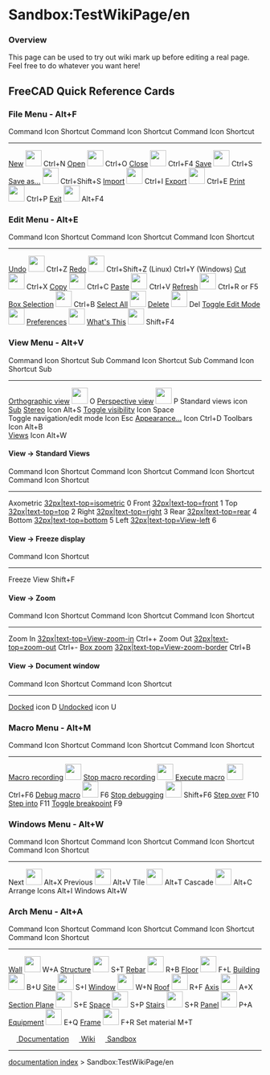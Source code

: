 # Sandbox:TestWikiPage/en
### Overview

This page can be used to try out wiki mark up before editing a real page. Feel free to do whatever you want here!

## **FreeCAD Quick Reference Cards** 

### File Menu - Alt+F 

  Command                           Icon                                               Shortcut      Command                                Icon                                               Shortcut          Command                                     Icon                                                                     Shortcut
  --------------------------------- -------------------------------------------------- ---------- -- -------------------------------------- -------------------------------------------------- -------------- -- ------------------------------------------- ------------------------------------------------------------------------ ----------
  [New](Std_New.md)         <img alt="" src=images/Std_New.svg  style="width:32px;">         Ctrl+N        [Open](Std_Open.md)            <img alt="" src=images/Std_Open.svg  style="width:32px;">       Ctrl+O            [Close](Std_CloseActiveWindow.md)   <img alt="" src=images/Std_CloseActiveWindow.svg  style="width:32px;">   Ctrl+F4
  [Save](Std_Save.md)       <img alt="" src=images/Std_Save.svg  style="width:32px;">       Ctrl+S        [Save as\...](Std_SaveAs.md)   <img alt="" src=images/Std_SaveAs.svg  style="width:32px;">   Ctrl+Shift+S      [Import](Std_Import.md)             <img alt="" src=images/Std_Import.svg  style="width:32px;">                         Ctrl+I
  [Export](Std_Export.md)   <img alt="" src=images/Std_Export.svg  style="width:32px;">   Ctrl+E        [Print](Std_Print.md)          <img alt="" src=images/Std_Print.svg  style="width:32px;">     Ctrl+P            [Exit](Std_Exit.md)                 <img alt="" src=images/Std_Quit.svg  style="width:32px;">                             Alt+F4

### Edit Menu - Alt+E 

  Command                                        Icon                                                           Shortcut      Command                                        Icon                                                               Shortcut                                   Command                                    Icon                                                     Shortcut
  ---------------------------------------------- -------------------------------------------------------------- ---------- -- ---------------------------------------------- ------------------------------------------------------------------ --------------------------------------- -- ------------------------------------------ -------------------------------------------------------- --------------
  [Undo](Std_Undo.md)                    <img alt="" src=images/Std_Undo.svg  style="width:32px;">                   Ctrl+Z        [Redo](Std_Redo.md)                    <img alt="" src=images/Std_Redo.svg  style="width:32px;">                       Ctrl+Shift+Z (Linux) Ctrl+Y (Windows)      [Cut](Std_Cut.md)                  <img alt="" src=images/Std_Cut.svg  style="width:32px;">               Ctrl+X
  [Copy](Std_Copy.md)                    <img alt="" src=images/Std_Copy.svg  style="width:32px;">                   Ctrl+C        [Paste](Std_Paste.md)                  <img alt="" src=images/Std_Paste.svg  style="width:32px;">                     Ctrl+V                                     [Refresh](Std_Refresh.md)          <img alt="" src=images/Std_Refresh.svg  style="width:32px;">       Ctrl+R or F5
  [Box Selection](Std_BoxSelection.md)   <img alt="" src=images/Std_BoxSelection.svg  style="width:32px;">   Ctrl+B        [Select All](Std_SelectAll.md)         <img alt="" src=images/Std_SelectAll.svg  style="width:32px;">                                                        [Delete](Std_Delete.md)            <img alt="" src=images/Std_Delete.svg  style="width:32px;">         Del
  [Toggle Edit Mode](Std_Edit.md)        <img alt="" src=images/Std_Edit.svg  style="width:32px;">                                 [Preferences](Std_DlgPreferences.md)   <img alt="" src=images/Std_DlgPreferences.svg  style="width:32px;">                                              [What\'s This](Std_WhatsThis.md)   <img alt="" src=images/Std_WhatsThis.svg  style="width:32px;">   Shift+F4

### View Menu - Alt+V 

  Command                                                  Icon                                                       Shortcut   Sub      Command                                                Icon                                                           Shortcut   Sub      Command                                                Icon   Shortcut   Sub
  -------------------------------------------------------- ---------------------------------------------------------- ---------- ----- -- ------------------------------------------------------ -------------------------------------------------------------- ---------- ----- -- ------------------------------------------------------ ------ ---------- -------------------------------------------
  [Orthographic view](Std_OrthographicCamera.md)   <img alt="" src=images/View-isometric.svg  style="width:32px;">   O                   [Perspective view](Std_PerspectiveCamera.md)   <img alt="" src=images/View-perspective.svg  style="width:32px;">   P                   Standard views                                         icon              [Sub](#View_->_Standard_Views.md)
  [Stereo](Std_ViewIvStereo.md)                    Icon                                                       Alt+S                                                                                                                                                         [Toggle visibility](Std_ToggleVisibility.md)   Icon   Space      
  Toggle navigation/edit mode                              Icon                                                       Esc                 [Appearance\...](Std_SetAppearance.md)         Icon                                                           Ctrl+D              Toolbars                                               Icon   Alt+B      
  [Views](Std_Views.md)                            Icon                                                       Alt+W                                                                                                                                                                                                                                  

#### View -\> Standard Views 

  Command     Icon                                                              Shortcut      Command   Icon                                                        Shortcut      Command   Icon                                                         Shortcut      Command   Icon                                                      Shortcut
  ----------- ----------------------------------------------------------------- ---------- -- --------- ----------------------------------------------------------- ---------- -- --------- ------------------------------------------------------------ ---------- -- --------- --------------------------------------------------------- ----------
  Axometric   [32px\|text-top=isometric](Image:View-isometric.svg.md)   0             Front     [32px\|text-top=front](Image:View-front.svg.md)     1             Top       [32px\|text-top=top](Image:View-top.svg.md)          2             Right     [32px\|text-top=right](Image:View-right.svg.md)   3
  Rear        [32px\|text-top=rear](Image:View-rear.svg.md)             4             Bottom    [32px\|text-top=bottom](Image:View-bottom.svg.md)   5             Left      [32px\|text-top=View-left](Image:View-left.svg.md)   6                                                                                 

#### View -\> Freeze display 

  Command       Icon   Shortcut
  ------------- ------ ----------
  Freeze View          Shift+F

#### View -\> Zoom 

  Command   Icon                                                                Shortcut      Command    Icon                                                              Shortcut      Command                                  Icon                                                                     Shortcut
  --------- ------------------------------------------------------------------- ---------- -- ---------- ----------------------------------------------------------------- ---------- -- ---------------------------------------- ------------------------------------------------------------------------ ----------
  Zoom In   [32px\|text-top=View-zoom-in](File:Std_ViewZoomIn.svg.md)   Ctrl++        Zoom Out   [32px\|text-top=zoom-out](Image:Std_ViewZoomOut.svg.md)   Ctrl+-        [Box zoom](Std_ViewBoxZoom.md)   [32px\|text-top=View-zoom-border](File:Std_ViewBoxZoom.svg.md)   Ctrl+B

#### View -\> Document window 

  Command                                             Icon   Shortcut      Command                                               Icon   Shortcut
  --------------------------------------------------- ------ ---------- -- ----------------------------------------------------- ------ ----------
  [Docked](Std_ViewDockUndockFullscreen.md)   icon   D             [Undocked](Std_ViewDockUndockFullscreen.md)   icon   U

### Macro Menu - Alt+M 

  Command                                            Icon                                                                 Shortcut      Command                                                  Icon                                                                 Shortcut      Command                                           Icon                                                                 Shortcut
  -------------------------------------------------- -------------------------------------------------------------------- ---------- -- -------------------------------------------------------- -------------------------------------------------------------------- ---------- -- ------------------------------------------------- -------------------------------------------------------------------- ----------
  [Macro recording](Std_DlgMacroRecord.md)   <img alt="" src=images/Std_DlgMacroRecord.svg  style="width:32px;">                   [Stop macro recording](Std_MacroStopRecord.md)   <img alt="" src=images/Std_MacroStopRecord.svg  style="width:32px;">                 [Execute macro](Std_DlgMacroExecute.md)   <img alt="" src=images/Std_DlgMacroExecute.svg  style="width:32px;">   Ctrl+F6
  [Debug macro](Std_MacroStartDebug.md)      <img alt="" src=images/Std_MacroStartDebug.svg  style="width:32px;">   F6            [Stop debugging](Std_MacroStopDebug.md)          <img alt="" src=images/Std_MacroStopDebug.svg  style="width:32px;">     Shift+F6      [Step over](Std_MacroStepOver.md)                                                                              F10
  [Step into](Std_MacroStepInto.md)                                                                               F11           [Toggle breakpoint](Std_ToggleBreakpoint.md)                                                                          F9                                                                                                                                   

### Windows Menu - Alt+W 

  Command         Icon                                                       Shortcut      Command    Icon                                                       Shortcut      Command   Icon                                                             Shortcut      Command   Icon                                                             Shortcut
  --------------- ---------------------------------------------------------- ---------- -- ---------- ---------------------------------------------------------- ---------- -- --------- ---------------------------------------------------------------- ---------- -- --------- ---------------------------------------------------------------- ----------
  Next            <img alt="" src=images/Std_WindowNext.svg  style="width:32px;">   Alt+X         Previous   <img alt="" src=images/Std_WindowPrev.svg  style="width:32px;">   Alt+V         Tile      <img alt="" src=images/Std_WindowTileVer.svg  style="width:32px;">   Alt+T         Cascade   <img alt="" src=images/Std_WindowCascade.svg  style="width:32px;">   Alt+C
  Arrange Icons                                                              Alt+I         Windows                                                               Alt+W                                                                                                                                                                             

### Arch Menu - Alt+A 

  Command                                Icon                                                     Shortcut      Command                                         Icon                                                             Shortcut      Command                            Icon                                                 Shortcut      Command                            Icon                                                 Shortcut
  -------------------------------------- -------------------------------------------------------- ---------- -- ----------------------------------------------- ---------------------------------------------------------------- ---------- -- ---------------------------------- ---------------------------------------------------- ---------- -- ---------------------------------- ---------------------------------------------------- ----------
  [Wall](Arch_Wall.md)           <img alt="" src=images/Arch_Wall.svg  style="width:32px;">           W+A           [Structure](Arch_Structure.md)          <img alt="" src=images/Arch_Structure.svg  style="width:32px;">         S+T           [Rebar](Arch_Rebar.md)     <img alt="" src=images/Arch_Rebar.svg  style="width:32px;">     R+B           [Floor](Arch_Floor.md)     <img alt="" src=images/Arch_Floor.svg  style="width:32px;">     F+L
  [Building](Arch_Building.md)   <img alt="" src=images/Arch_Building.svg  style="width:32px;">   B+U           [Site](Arch_Site.md)                    <img alt="" src=images/Arch_Site.svg  style="width:32px;">                   S+I           [Window](Arch_Window.md)   <img alt="" src=images/Arch_Window.svg  style="width:32px;">   W+N           [Roof](Arch_Roof.md)       <img alt="" src=images/Arch_Roof.svg  style="width:32px;">       R+F
  [Axis](Arch_Axis.md)           <img alt="" src=images/Arch_Axis.svg  style="width:32px;">           A+X           [Section Plane](Arch_SectionPlane.md)   <img alt="" src=images/Arch_SectionPlane.svg  style="width:32px;">   S+E           [Space](Arch_Space.md)     <img alt="" src=images/Arch_Space.svg  style="width:32px;">     S+P           [Stairs](Arch_Stairs.md)   <img alt="" src=images/Arch_Stairs.svg  style="width:32px;">   S+R
  [Panel](Arch_Panel.md)         <img alt="" src=images/Arch_Panel.svg  style="width:32px;">         P+A           [Equipment](Arch_Equipment.md)          <img alt="" src=images/Arch_Equipment.svg  style="width:32px;">         E+Q           [Frame](Arch_Frame.md)     <img alt="" src=images/Arch_Frame.svg  style="width:32px;">     F+R           Set material                                                                            M+T
                                                                                                                                                                                                                                                                                                                                                                                                                                             



[<img src="images/Property.png" style="width:16px"> Documentation](Category_Documentation.md) [<img src="images/Property.png" style="width:16px"> Wiki](Category_Wiki.md) [<img src="images/Property.png" style="width:16px"> Sandbox](Category_Sandbox.md)

---
[documentation index](../README.md) > Sandbox:TestWikiPage/en
